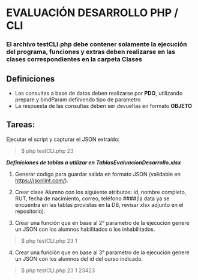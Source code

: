 #   **EVALUACIÓN DESARROLLO PHP / CLI**

### El archivo testCLI.php debe contener solamente la ejecución del programa, funciones y extras deben realizarse en las clases correspondientes en la carpeta Clases

## Definiciones
* Las consultas a base de datos deben realizarse por **PDO**, utilizando prepare y bindParam definiendo tipo de parametro
* La respuesta de las consultas deben ser devueltas en formato **OBJETO**

##  Tareas:
Ejecutar el script y capturar el JSON extraído: 
>$ php testCLI.php 23

***Definiciones de tablas a utilizar en TablasEvaluacionDesarrollo.xlsx***

1.   Generar codigo para guardar salida en formato JSON (validable en https://jsonlint.com/).
2.   Crear clase Alumno con los siguiente atributos: id, nombre completo, RUT, fecha de nacimiento, correo, teléfono ####(la data ya se encuentra en las tablas provistas en la DB, revisar xlsx adjunto en el repositorio).

3.   Crear una función que en base al 2° parametro de la ejecución genere un JSON con los alumnos habilitados o los inhabilitados.
>   $ php testCLI.php 23 1

4.   Crear una función que en base al 3° parametro de la ejecución genere un JSON con los alumnos del id del curso indicado.
>   $ php testCLI.php 23 1 23423


